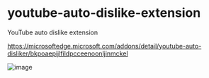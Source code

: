 # youtube-auto-dislike-extension
YouTube auto dislike extension

https://microsoftedge.microsoft.com/addons/detail/youtube-auto-disliker/bkpoaepijlfildpcceenoonljinmckel

![image](https://github.com/enoobis/youtube-auto-dislike-extension/assets/62465404/0a5d6a16-1d36-42a8-a5eb-39cd34a54b47)

